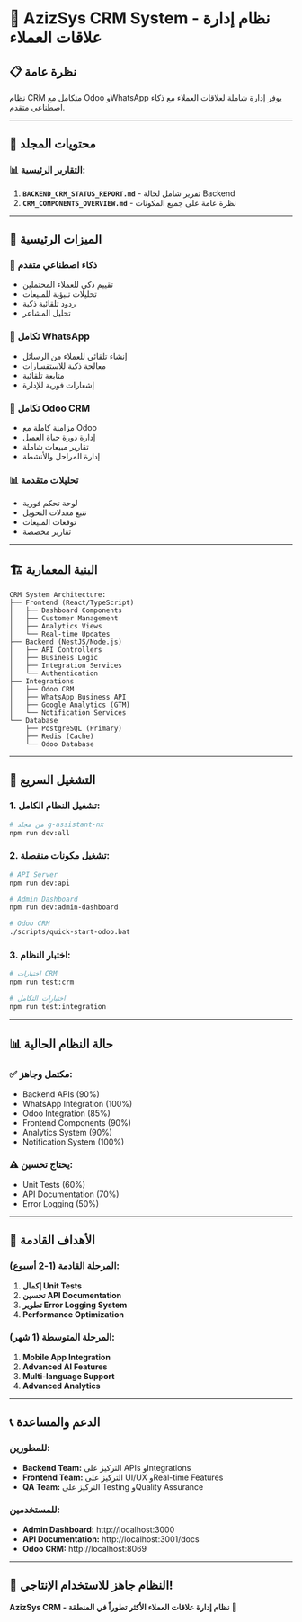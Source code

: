# 🏢 AzizSys CRM System - نظام إدارة علاقات العملاء

## 📋 **نظرة عامة**
نظام CRM متكامل مع Odoo وWhatsApp يوفر إدارة شاملة لعلاقات العملاء مع ذكاء اصطناعي متقدم.

---

## 📁 **محتويات المجلد**

### 📊 **التقارير الرئيسية:**
1. **`BACKEND_CRM_STATUS_REPORT.md`** - تقرير شامل لحالة Backend
2. **`CRM_COMPONENTS_OVERVIEW.md`** - نظرة عامة على جميع المكونات

---

## 🎯 **الميزات الرئيسية**

### 🤖 **ذكاء اصطناعي متقدم**
- تقييم ذكي للعملاء المحتملين
- تحليلات تنبؤية للمبيعات
- ردود تلقائية ذكية
- تحليل المشاعر

### 📱 **تكامل WhatsApp**
- إنشاء تلقائي للعملاء من الرسائل
- معالجة ذكية للاستفسارات
- متابعة تلقائية
- إشعارات فورية للإدارة

### 🔗 **تكامل Odoo CRM**
- مزامنة كاملة مع Odoo
- إدارة دورة حياة العميل
- تقارير مبيعات شاملة
- إدارة المراحل والأنشطة

### 📊 **تحليلات متقدمة**
- لوحة تحكم فورية
- تتبع معدلات التحويل
- توقعات المبيعات
- تقارير مخصصة

---

## 🏗️ **البنية المعمارية**

```
CRM System Architecture:
├── Frontend (React/TypeScript)
│   ├── Dashboard Components
│   ├── Customer Management
│   ├── Analytics Views
│   └── Real-time Updates
├── Backend (NestJS/Node.js)
│   ├── API Controllers
│   ├── Business Logic
│   ├── Integration Services
│   └── Authentication
├── Integrations
│   ├── Odoo CRM
│   ├── WhatsApp Business API
│   ├── Google Analytics (GTM)
│   └── Notification Services
└── Database
    ├── PostgreSQL (Primary)
    ├── Redis (Cache)
    └── Odoo Database
```

---

## 🚀 **التشغيل السريع**

### 1. تشغيل النظام الكامل:
```bash
# من مجلد g-assistant-nx
npm run dev:all
```

### 2. تشغيل مكونات منفصلة:
```bash
# API Server
npm run dev:api

# Admin Dashboard
npm run dev:admin-dashboard

# Odoo CRM
./scripts/quick-start-odoo.bat
```

### 3. اختبار النظام:
```bash
# اختبارات CRM
npm run test:crm

# اختبارات التكامل
npm run test:integration
```

---

## 📊 **حالة النظام الحالية**

### ✅ **مكتمل وجاهز:**
- Backend APIs (90%)
- WhatsApp Integration (100%)
- Odoo Integration (85%)
- Frontend Components (90%)
- Analytics System (90%)
- Notification System (100%)

### ⚠️ **يحتاج تحسين:**
- Unit Tests (60%)
- API Documentation (70%)
- Error Logging (50%)

---

## 🎯 **الأهداف القادمة**

### المرحلة القادمة (1-2 أسبوع):
1. **إكمال Unit Tests**
2. **تحسين API Documentation**
3. **تطوير Error Logging System**
4. **Performance Optimization**

### المرحلة المتوسطة (1 شهر):
1. **Mobile App Integration**
2. **Advanced AI Features**
3. **Multi-language Support**
4. **Advanced Analytics**

---

## 📞 **الدعم والمساعدة**

### للمطورين:
- **Backend Team:** التركيز على APIs وIntegrations
- **Frontend Team:** التركيز على UI/UX وReal-time Features
- **QA Team:** التركيز على Testing وQuality Assurance

### للمستخدمين:
- **Admin Dashboard:** http://localhost:3000
- **API Documentation:** http://localhost:3001/docs
- **Odoo CRM:** http://localhost:8069

---

## 🎊 **النظام جاهز للاستخدام الإنتاجي!**

**AzizSys CRM - نظام إدارة علاقات العملاء الأكثر تطوراً في المنطقة** 🚀